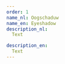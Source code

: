 ```yaml
---
order: 1
name_nl: Oogschaduw
name_en: Eyeshadow
description_nl:
  Text

description_en:
  Text
---
```

